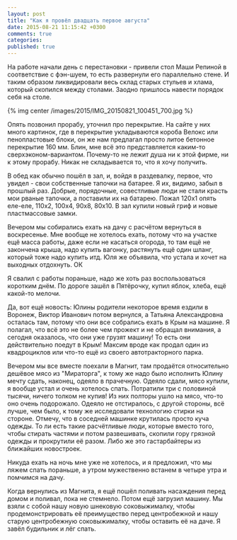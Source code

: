 ```yaml
---
layout: post
title: "Как я провёл двадцать первое августа"
date: 2015-08-21 11:15:42 +0300
comments: true
categories: 
published: true
---
```

На работе начали день с перестановки - привели стол Маши Репиной в соответствие с фэн-шуем, то есть развернули его параллельно стене. И таким образом ликвидировали весь склад старых стульев и хлама, который скопился между столами. Заодно пришлось навести порядок себя на столе.

{% img center /images/2015/IMG_20150821_100451_700.jpg %}

Опять позвонил прорабу, уточнил про перекрытие. На сайте у них много картинок, где в перекрытие укладываются короба Велокс или пенопластовые блоки, он же нам предлагал просто литое бетонное перекрытие 160 мм. Блин, мне всё это представляется каким-то сверхэконом-вариантом. Почему-то не лежит душа ни к этой фирме, ни к этому прорабу. Никак не складывается то, что я хочу получить.

В обед как обычно пошёл в зал, и, войдя в раздевалку, первое, что увидел - свои собственные тапочки на батарее. Я их, видимо, забыл в прошлый раз. Добрые, порядочные, совестливые люди не стали красть мои рваные тапочки, а поставили их на батарею. Пожал 120х1 опять еле-еле, 110х2, 100х4, 90х8, 80х10. В зал купили новый гриф и новые пластмассовые замки.

Вечером мы собирались ехать на дачу с расчётом вернуться в воскресенье. Мне вообще не хотелось ехать, потому что на участке ещё масса работы, даже если не касаться огорода, то там ещё не закончена крыша, надо купить вагонку, растянуть ещё один шланг, который тоже надо купить итд. Юля же объявила, что устала и хочет на выходных отдохнуть. ОК

Я свалил с работы пораньше, надо же хоть раз воспользоваться коротким днём. По дороге зашёл в Пятёрочку, купил яблок, хлеба, ещё какой-то мелочи.

Да, вот ещё новость: Юлины родители некоторое время ездили в Воронеж, Виктор Иванович потом вернулся, а Татьяна Александровна осталась там, потому что они все собрались ехать в Крым на машине. Я полагал, что всё это не более чем прожект и не обращал внимания, а сегодня оказалось, что они уже грузят машину! То есть они действительно поедут в Крым! Максим вроде как продал один из квадроциклов или что-то ещё из своего автотракторного парка.

Вечером мы все вместе поехали в Магнит, там продаётся относительно дешёвое мясо из "Мираторга", к тому же надо было исполнить Юлину мечту сдать, наконец, одеяло в прачечную. Одеяло сдали, мясо купили, я вообще устал и очень хотелось спать. Потратили три с половиной тысячи, ничего толком не купив! Из них полторы ушло на мясо, что-то оно очень подорожало. Одеяло не отстиралось, с другой стороны, всё лучше, чем было, к тому же исследовали технологию стирки на стороне. Отмечу, что в соседней машинке крутилась просто куча одежды. То ли есть такие расчётливые люди, которые вместо того, чтобы стирать частями и потом развешивать, скопили гору грязной одежды и прокрутили её разом. Либо же это гастарбайтеры из ближайших новостроек.

Никуда ехать на ночь мне уже не хотелось, и я предложил, что мы ляжем спать пораньше, а утром мужественно встанем в четыре утра и помчимся на дачу.

Когда вернулись из Магнита, я ещё пошёл поливать насаждения перед домом и поливал, пока не стемнело. Потом ещё загрузил машину.  Мы взяли с собой нашу новую шнековую соковыжималку, чтобы продемонстрировать её преимущество перед центробежной и нашу старую центробежную соковыжималку, чтобы оставить её на даче. Я завёл будильник и лёг спать.